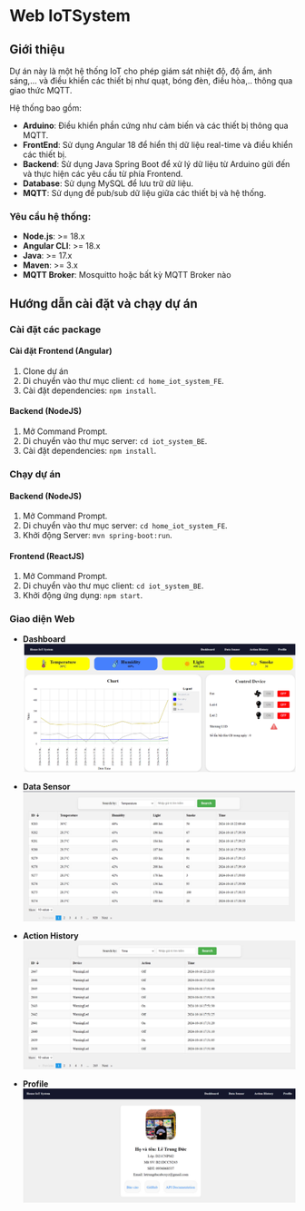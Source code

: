 # Web IoTSystem

## Giới thiệu
Dự án này là một hệ thống IoT cho phép giám sát nhiệt độ, độ ẩm, ánh sáng,... và điều khiển các thiết bị như quạt, bóng đèn, điều hòa,.. thông qua giao thức MQTT.

Hệ thống bao gồm:
- **Arduino**: Điều khiển phần cứng như cảm biến và các thiết bị thông qua MQTT.
- **FrontEnd**: Sử dụng Angular 18 để hiển thị dữ liệu real-time và điều khiển các thiết bị.
- **Backend**: Sử dụng Java Spring Boot để xử lý dữ liệu từ Arduino gửi đến và thực hiện các yêu cầu từ phía Frontend.
- **Database**: Sử dụng MySQL để lưu trữ dữ liệu.
- **MQTT**: Sử dụng để pub/sub dữ liệu giữa các thiết bị và hệ thống.

### Yêu cầu hệ thống:
- **Node.js**: >= 18.x
- **Angular CLI**: >= 18.x
- **Java**: >= 17.x
- **Maven**: >= 3.x
- **MQTT Broker**: Mosquitto hoặc bất kỳ MQTT Broker nào

## Hướng dẫn cài đặt và chạy dự án

### Cài đặt các package

####  Cài đặt Frontend (Angular)
1. Clone dự án
2. Di chuyển vào thư mục client: `cd home_iot_system_FE`.
3. Cài đặt dependencies: `npm install`.

#### Backend (NodeJS)
1. Mở Command Prompt.
2. Di chuyển vào thư mục server: `cd iot_system_BE`.
3. Cài đặt dependencies: `npm install`.

### Chạy dự án

#### Backend (NodeJS)
1. Mở Command Prompt.
2. Di chuyển vào thư mục server: `cd home_iot_system_FE`.
3. Khởi động Server: `mvn spring-boot:run`.
   

#### Frontend (ReactJS)
1. Mở Command Prompt.
2. Di chuyển vào thư mục client:  `cd iot_system_BE`.
3. Khởi động ứng dụng: `npm start`.

### Giao diện Web

- **Dashboard**
  ![Giao diện Dashboard](./images/dashboard.jpg "Giao diện Dashboard")

- **Data Sensor**
  ![Giao diện Data Sensor](./images/datasensor.jpg "Giao diện Data Sensor")

- **Action History**
  ![Giao diện Action History](./images/history.jpg "Giao diện Action History")

- **Profile**
  ![Giao diện Profile](./images/profile.jpg "Giao diện Profile")
